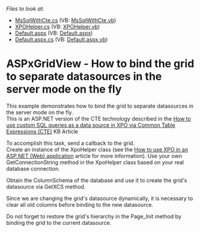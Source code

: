 <!-- default file list -->
*Files to look at*:

* [MsSqlWithCte.cs](./CS/WebSite/App_Code/MsSqlWithCte.cs) (VB: [MsSqlWithCte.vb](./VB/WebSite/App_Code/MsSqlWithCte.vb))
* [XPOHelper.cs](./CS/WebSite/App_Code/XPOHelper.cs) (VB: [XPOHelper.vb](./VB/WebSite/App_Code/XPOHelper.vb))
* [Default.aspx](./CS/WebSite/Default.aspx) (VB: [Default.aspx](./VB/WebSite/Default.aspx))
* [Default.aspx.cs](./CS/WebSite/Default.aspx.cs) (VB: [Default.aspx.vb](./VB/WebSite/Default.aspx.vb))
<!-- default file list end -->
# ASPxGridView - How to bind the grid to separate datasources in the server mode on the fly


<p>This example demonstrates how to bind the grid to separate datasources in the server mode on the fly.<br />
This is an ASP.NET  version of the CTE technology described in the <a href="https://www.devexpress.com/Support/Center/p/K18528">How to use custom SQL queries as a data source in XPO via Common Table Expressions (CTE)</a> KB Article<br />
</p><p>To accomplish this task, send a callback to the grid. <br />
Create an instance of the XpoHelper class (see the <a href="https://www.devexpress.com/Support/Center/p/K18061">How to use XPO in an ASP.NET (Web) application</a> article for more information). Use your own GetConnectionString method in the XpoHelper class based on your real database connection.</p><p>Obtain the ColumnSchema of the database and use it to create the grid's datasource via GetXCS method.<br />
</p><p>Since we are changing the grid's datasource dynamically, it is necessary to clear all old columns before binding to the new datasource.</p><p>Do not forget to restore the grid's hierarchy in the Page_Init method by binding the grid to the current datasource.</p>

<br/>


